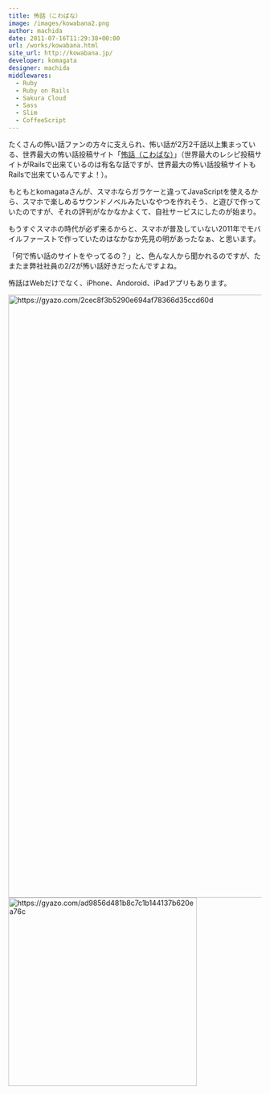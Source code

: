 ```yaml
---
title: 怖話（こわばな）
image: /images/kowabana2.png
author: machida
date: 2011-07-16T11:29:38+00:00
url: /works/kowabana.html
site_url: http://kowabana.jp/
developer: komagata
designer: machida
middlewares:
  - Ruby
  - Ruby on Rails
  - Sakura Cloud
  - Sass
  - Slim
  - CoffeeScript
---
```


たくさんの怖い話ファンの方々に支えられ、怖い話が2万2千話以上集まっている、世界最大の怖い話投稿サイト「[怖話（こわばな）](http://kowabana.jp)」（世界最大のレシピ投稿サイトがRailsで出来ているのは有名な話ですが、世界最大の怖い話投稿サイトもRailsで出来ているんですよ！）。

もともとkomagataさんが、スマホならガラケーと違ってJavaScriptを使えるから、スマホで楽しめるサウンドノベルみたいなやつを作れそう、と遊びで作っていたのですが、それの評判がなかなかよくて、自社サービスにしたのが始まり。

もうすぐスマホの時代が必ず来るからと、スマホが普及していない2011年でモバイルファーストで作っていたのはなかなか先見の明があったなぁ、と思います。

「何で怖い話のサイトをやってるの？」と、色んな人から聞かれるのですが、たまたま弊社社員の2/2が怖い話好きだったんですよね。

怖話はWebだけでなく、iPhone、Andoroid、iPadアプリもあります。

<img src="https://i.gyazo.com/2cec8f3b5290e694af78366d35ccd60d.png" alt="https://gyazo.com/2cec8f3b5290e694af78366d35ccd60d" width="1200"/>

<img src="https://i.gyazo.com/ad9856d481b8c7c1b144137b620ea76c.png" alt="https://gyazo.com/ad9856d481b8c7c1b144137b620ea76c" width="375"/>
